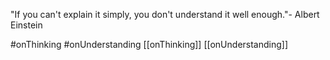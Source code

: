 "If you can't explain it simply, you don't understand it well enough."- Albert Einstein

#onThinking #onUnderstanding
[[onThinking]] [[onUnderstanding]]